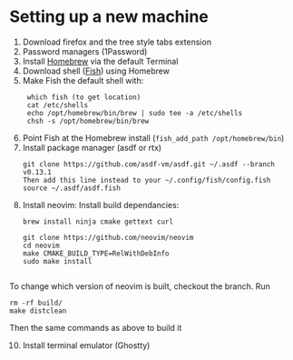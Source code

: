 # Setting up a new machine 

1. Download firefox and the tree style tabs extension
2. Password managers (1Password)
3. Install [Homebrew](https://brew.sh/) via the default Terminal 
4. Download shell ([Fish](https://fishshell.com/)) using Homebrew
5. Make Fish the default shell with:
   ```
    which fish (to get location)
    cat /etc/shells
    echo /opt/homebrew/bin/brew | sudo tee -a /etc/shells
    chsh -s /opt/homebrew/bin/brew
   ```
7. Point Fish at the Homebrew install (`fish_add_path /opt/homebrew/bin`)
8. Install package manager (asdf or rtx)
    ```
    git clone https://github.com/asdf-vm/asdf.git ~/.asdf --branch v0.13.1
    Then add this line instead to your ~/.config/fish/config.fish
    source ~/.asdf/asdf.fish
    ```
9. Install neovim:
 Install build dependancies:
    ```
    brew install ninja cmake gettext curl

    ```
    ```
    git clone https://github.com/neovim/neovim
    cd neovim
    make CMAKE_BUILD_TYPE=RelWithDebInfo
    sudo make install
```
```

To change which version of neovim is built, checkout the branch. Run

```
rm -rf build/
make distclean
```
Then the same commands as above to build it 

10. Install terminal emulator (Ghostty) 

